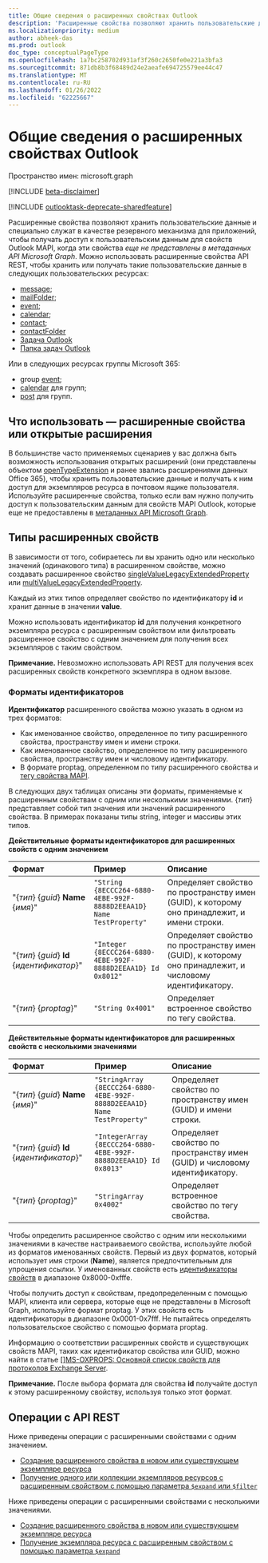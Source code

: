 ```yaml
---
title: Общие сведения о расширенных свойствах Outlook
description: 'Расширенные свойства позволяют хранить пользовательские данные и специально служат в качестве резервного механизма для приложений, чтобы получать доступ '
ms.localizationpriority: medium
author: abheek-das
ms.prod: outlook
doc_type: conceptualPageType
ms.openlocfilehash: 1a7bc258702d931af3f260c2650fe0e221a3bfa3
ms.sourcegitcommit: 871db8b3f68489d24e2aeafe694725579ee44c47
ms.translationtype: MT
ms.contentlocale: ru-RU
ms.lasthandoff: 01/26/2022
ms.locfileid: "62225667"
---
```

# <a name="outlook-extended-properties-overview"></a>Общие сведения о расширенных свойствах Outlook

Пространство имен: microsoft.graph

[!INCLUDE [beta-disclaimer](../../includes/beta-disclaimer.md)]

[!INCLUDE [outlooktask-deprecate-sharedfeature](../../includes/outlooktask-deprecate-sharedfeature.md)]

Расширенные свойства позволяют хранить пользовательские данные и специально служат в качестве резервного механизма для приложений, чтобы получать доступ к пользовательским данным для свойств Outlook MAPI, когда эти свойства _еще не представлены в метаданных API Microsoft Graph_. Можно использовать расширенные свойства API REST, чтобы хранить или получать такие пользовательские данные в следующих пользовательских ресурсах:

- [message](../resources/message.md);
- [mailFolder](../resources/mailfolder.md);
- [event](../resources/event.md);
- [calendar](../resources/calendar.md);
- [contact](../resources/contact.md);
- [contactFolder](../resources/contactfolder.md)
- [Задача Outlook](../resources/outlooktask.md)
- [Папка задач Outlook](../resources/outlooktaskfolder.md)

Или в следующих ресурсах группы Microsoft 365:

- group [event](../resources/event.md);
- [calendar](../resources/calendar.md) для групп;
- [post](../resources/post.md) для групп.

## <a name="use-extended-properties-or-open-extensions"></a>Что использовать — расширенные свойства или открытые расширения

В большинстве часто применяемых сценариев у вас должна быть возможность использования открытых расширений (они представлены объектом [openTypeExtension](../resources/opentypeextension.md) и ранее звались расширениями данных Office 365), чтобы хранить пользовательские данные и получать к ним доступ для экземпляров ресурса в почтовом ящике пользователя. Используйте расширенные свойства, только если вам нужно получить доступ к пользовательским данным для свойств MAPI Outlook, которые еще не предоставлены в [метаданных API Microsoft Graph](/graph/call-api#microsoft-graph-api-metadata).

## <a name="types-of-extended-properties"></a>Типы расширенных свойств

В зависимости от того, собираетесь ли вы хранить одно или несколько значений (одинакового типа) в расширенном свойстве, можно создавать расширенное свойство [singleValueLegacyExtendedProperty](../resources/singlevaluelegacyextendedproperty.md) или [multiValueLegacyExtendedProperty](../resources/multivaluelegacyextendedproperty.md).

Каждый из этих типов определяет свойство по идентификатору **id** и хранит данные в значении **value**.

Можно использовать идентификатор **id** для получения конкретного экземпляра ресурса с расширенным свойством или фильтровать расширенное свойство с одним значением для получения всех экземпляров с таким свойством.

**Примечание.** Невозможно использовать API REST для получения всех расширенных свойств конкретного экземпляра в одном вызове.


### <a name="id-formats"></a>Форматы идентификаторов

**Идентификатор** расширенного свойства можно указать в одном из трех форматов:

- Как именованное свойство, определенное по типу расширенного свойства, пространству имен и имени строки.
- Как именованное свойство, определенное по типу расширенного свойства, пространству имен и числовому идентификатору.
- В формате proptag, определенном по типу расширенного свойства и [тегу свойства MAPI](/office/client-developer/outlook/mapi/mapi-property-tags).

В следующих двух таблицах описаны эти форматы, применяемые к расширенным свойствам с одним или несколькими значениями. {_тип_} представляет собой тип значения или значений расширенного свойства. В примерах показаны типы string, integer и массивы этих типов.

**Действительные форматы идентификаторов для расширенных свойств с одним значением**

|**Формат**|**Пример**|**Описание**|
|:---------|:----------|:--------------|
| "{_тип_} {_guid_} **Name** {_имя_}" | ```"String {8ECCC264-6880-4EBE-992F-8888D2EEAA1D} Name TestProperty"``` | Определяет свойство по пространству имен (GUID), к которому оно принадлежит, и имени строки.         |
| "{_тип_} {_guid_} **Id** {_идентификатор_}"     | ```"Integer {8ECCC264-6880-4EBE-992F-8888D2EEAA1D} Id 0x8012"```        | Определяет свойство по пространству имен (GUID), к которому оно принадлежит, и числовому идентификатору.  |
| "{_тип_} {_proptag_}"                    | ```"String 0x4001"```                                           | Определяет встроенное свойство по тегу свойства. |

**Действительные форматы идентификаторов для расширенных свойств с несколькими значениями**

|**Формат**|**Пример**|**Описание**|
|:---------|:----------|:--------------|
| "{_тип_} {_guid_} **Name** {_имя_}" | ```"StringArray {8ECCC264-6880-4EBE-992F-8888D2EEAA1D} Name TestProperty"``` | Определяет свойство по пространству имен (GUID) и имени строки.         |
| "{_тип_} {_guid_} **Id** {_идентификатор_}"     | ```"IntegerArray {8ECCC264-6880-4EBE-992F-8888D2EEAA1D} Id 0x8013"```        | Определяет свойство по пространству имен (GUID) и числовому идентификатору.   |
| "{_тип_} {_proptag_}"                    | ```"StringArray 0x4002"```                                           | Определяет встроенное свойство по тегу свойства. |


Чтобы определить расширенное свойство с одним или несколькими значениями в качестве настраиваемого свойства, используйте любой из форматов именованных свойств. Первый из двух форматов, который использует имя строки (**Name**), является предпочтительным для упрощения ссылки. У именованных свойств есть [идентификаторы свойств](/office/client-developer/outlook/mapi/mapi-property-identifier-overview) в диапазоне 0x8000-0xfffe.

Чтобы получить доступ к свойствам, предопределенным с помощью MAPI, клиента или сервера, которые еще не представлены в Microsoft Graph, используйте формат proptag. У этих свойств есть идентификаторы в диапазоне 0x0001-0x7fff. Не пытайтесь определять пользовательское свойство с помощью формата proptag.

Информацию о соответствии расширенных свойств и существующих свойств MAPI, таких как идентификатор свойства или GUID, можно найти в статье \[\][MS-OXPROPS: Основной список свойств для протоколов Exchange Server](/openspecs/exchange_server_protocols/ms-oxprops/f6ab1613-aefe-447d-a49c-18217230b148).

**Примечание.** После выбора формата для свойства **id** получайте доступ к этому расширенному свойству, используя только этот формат.

## <a name="rest-api-operations"></a>Операции с API REST

Ниже приведены операции с расширенными свойствами с одним значением.

- [Создание расширенного свойства в новом или существующем экземпляре ресурса](../api/singlevaluelegacyextendedproperty-post-singlevalueextendedproperties.md)
- [Получение одного или коллекции экземпляров ресурсов с расширенным свойством с помощью параметра `$expand` или `$filter`](../api/singlevaluelegacyextendedproperty-get.md)

Ниже приведены операции с расширенными свойствами с несколькими значениями.

- [Создание расширенного свойства в новом или существующем экземпляре ресурса](../api/multivaluelegacyextendedproperty-post-multivalueextendedproperties.md)
- [Получение экземпляра ресурса с расширенным свойством с помощью параметра `$expand`](../api/multivaluelegacyextendedproperty-get.md)
